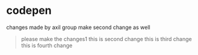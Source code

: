# codepen

changes made by axil group
make second change as well

> please make the changes1
> this is second change
> this is third change
> this is fourth change
